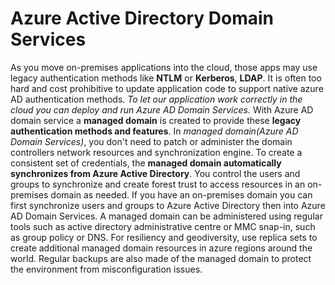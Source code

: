 # Azure Active Directory Domain Services

As you move on-premises applications into the cloud, those apps may use legacy authentication methods like **NTLM** or **Kerberos**, **LDAP**. It is often too hard and cost prohibitive to update application code to support native azure AD authentication methods. *To let our application work correctly in the cloud you can deploy and run Azure AD Domain Services.* 
With Azure AD domain service a **managed domain** is created to provide these **legacy authentication methods and features**.  In *managed domain(Azure AD Domain Services)*, you don't need to patch or administer the domain controllers network resources and synchronization engine. To create a consistent set of credentials, the **managed domain automatically synchronizes from Azure Active Directory**. You control the users and groups to synchronize and create forest trust to access resources in an on-premises domain as needed.
If you have an on-premises domain you can first synchronize users and groups to Azure Active Directory then into Azure AD Domain Services. A managed domain can be administered using regular tools such as active directory administrative centre or MMC snap-in, such as group policy or DNS.
For resiliency and geodiversity, use replica sets to create additional managed domain resources in azure regions around the world. Regular backups are also made of the managed domain to protect the environment from misconfiguration issues.  
